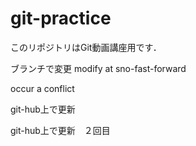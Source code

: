 # git-practice
このリポジトリはGit動画講座用です．

ブランチで変更
modify at sno-fast-forward


occur a conflict


git-hub上で更新

git-hub上で更新　２回目

